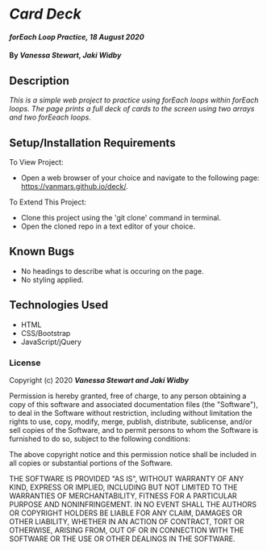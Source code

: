 # _Card Deck_

#### _forEach Loop Practice, 18 August 2020_

#### By _**Vanessa Stewart, Jaki Widby**_

## Description

_This is a simple web project to practice using forEach loops within forEach loops. The page prints a full deck of cards to the screen using two arrays and two forEeach loops._

## Setup/Installation Requirements

To View Project:
* Open a web browser of your choice and navigate to the following page: https://vanmars.github.io/deck/.

To Extend This Project:
* Clone this project using the 'git clone' command in terminal.
* Open the cloned repo in a text editor of your choice.

## Known Bugs

* No headings to describe what is occuring on the page.
* No styling applied.

## Technologies Used

* HTML
* CSS/Bootstrap
* JavaScript/jQuery

### License

Copyright (c) 2020 **_Vanessa Stewart and Jaki Widby_**

Permission is hereby granted, free of charge, to any person obtaining a copy of this software and associated documentation files (the "Software"), to deal in the Software without restriction, including without limitation the rights to use, copy, modify, merge, publish, distribute, sublicense, and/or sell copies of the Software, and to permit persons to whom the Software is furnished to do so, subject to the following conditions:

The above copyright notice and this permission notice shall be included in all copies or substantial portions of the Software.

THE SOFTWARE IS PROVIDED "AS IS", WITHOUT WARRANTY OF ANY KIND, EXPRESS OR IMPLIED, INCLUDING BUT NOT LIMITED TO THE WARRANTIES OF MERCHANTABILITY, FITNESS FOR A PARTICULAR PURPOSE AND NONINFRINGEMENT. IN NO EVENT SHALL THE AUTHORS OR COPYRIGHT HOLDERS BE LIABLE FOR ANY CLAIM, DAMAGES OR OTHER LIABILITY, WHETHER IN AN ACTION OF CONTRACT, TORT OR OTHERWISE, ARISING FROM, OUT OF OR IN CONNECTION WITH THE SOFTWARE OR THE USE OR OTHER DEALINGS IN THE SOFTWARE.
